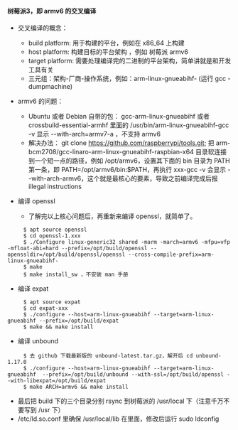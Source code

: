 #### 树莓派3，即 armv6 的交叉编译
  - 交叉编译的概念：
    - build platform: 用于构建的平台，例如在 x86_64 上构建
    - host platform: 构建目标的平台架构 ，例如 树莓派 armv6
    - target platform: 需要处理编译完的二进制的平台架构，简单讲就是和开发工具有关
    - 三元组：架构-厂商-操作系统，例如：arm-linux-gnueabihf- (运行 gcc -dumpmachine)

  - armv6 的问题：
    - Ubuntu 或者 Debian 自带的包： gcc-arm-linux-gnueabihf 或者 crossbuild-essential-armhf 
      里面的 /usr/bin/arm-linux-gnueabihf-gcc -v 显示 --with-arch=armv7-a ，不支持 armv6
    - 解决办法： git clone https://github.com/raspberrypi/tools.git; 把 arm-bcm2708/gcc-linaro-arm-linux-gnueabihf-raspbian-x64 目录软连接到一个短一点的路径，例如 /opt/armv6，设置其下面的 bin 目录为 PATH 第一条，即 PATH=/opt/armv6/bin:$PATH，再执行 xxx-gcc -v 会显示 --with-arch-armv6，这个就是最核心的要素，导致之前编译完成后报 illegal instructions

  - 编译 openssl
    - 了解完以上核心问题后，再重新来编译 openssl，就简单了。

```
     $ apt source openssl
     $ cd openssl-1.xxx
     $ ./Configure linux-generic32 shared -marm -march=armv6 -mfpu=vfp -mfloat-abi=hard --prefix=/opt/build/openssl --openssldir=/opt/build/openssl/openssl --cross-compile-prefix=arm-linux-gnueabihf-
     $ make
     $ make install_sw ，不安装 man 手册
```
     
  - 编译 expat
```
     $ apt source expat
     $ cd expat-xxx
     $ ./configure --host=arm-linux-gnueabihf --target=arm-linux-gnueabihf --prefix=/opt/build/expat 
     $ make && make install 
```

  - 编译 unbound
```
     $ 去 github 下载最新版的 unbound-latest.tar.gz，解开后 cd unbound-1.17.0
     $ ./configure --host=arm-linux-gnueabihf --target=arm-linux-gnueabihf  --prefix=/opt/build/unbound --with-ssl=/opt/build/openssl --with-libexpat=/opt/build/expat
     $ make ARCH=armv6 && make install
```
  - 最后把 build 下的三个目录分别 rsync 到树莓派的 /usr/local 下（注意千万不要写到 /usr 下）
  - /etc/ld.so.conf 里确保 /usr/local/lib 在里面，修改后运行 sudo ldconfig 

